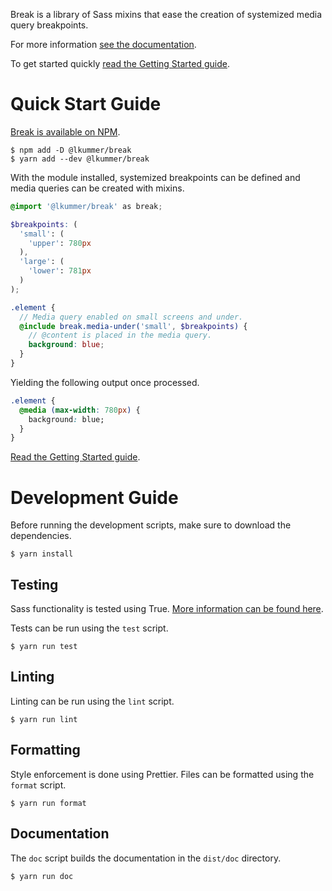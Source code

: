 Break is a library of Sass mixins that ease the creation of systemized media query
breakpoints.

For more information [see the documentation](https://lkummer.github.io/break/).

To get started quickly
[read the Getting Started guide](https://lkummer.github.io/break/guide/getting-started/).

# Quick Start Guide

[Break is available on NPM](https://www.npmjs.com/package/@lkummer/break).

```
$ npm add -D @lkummer/break
$ yarn add --dev @lkummer/break
```

With the module installed, systemized breakpoints can be defined and media queries
can be created with mixins.

```scss
@import '@lkummer/break' as break;

$breakpoints: (
  'small': (
    'upper': 780px
  ),
  'large': (
    'lower': 781px
  )
);

.element {
  // Media query enabled on small screens and under.
  @include break.media-under('small', $breakpoints) {
    // @content is placed in the media query.
    background: blue;
  }
}
```

Yielding the following output once processed.

```css
.element {
  @media (max-width: 780px) {
    background: blue;
  }
}
```

[Read the Getting Started guide](https://lkummer.github.io/break/guide/getting-started/).

# Development Guide

Before running the development scripts, make sure to download the dependencies.

```
$ yarn install
```

## Testing

Sass functionality is tested using True. [More information
can be found here](https://www.oddbird.net/true/docs/index.html).

Tests can be run using the `test` script.

```
$ yarn run test
```

## Linting

Linting can be run using the `lint` script.

```
$ yarn run lint
```

## Formatting

Style enforcement is done using Prettier.
Files can be formatted using the `format` script.

```
$ yarn run format
```

## Documentation

The `doc` script builds the documentation in the `dist/doc` directory.

```
$ yarn run doc
```
